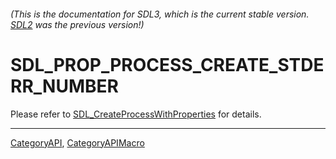 ###### (This is the documentation for SDL3, which is the current stable version. [SDL2](https://wiki.libsdl.org/SDL2/) was the previous version!)
# SDL_PROP_PROCESS_CREATE_STDERR_NUMBER

Please refer to [SDL_CreateProcessWithProperties](SDL_CreateProcessWithProperties) for details.

----
[CategoryAPI](CategoryAPI), [CategoryAPIMacro](CategoryAPIMacro)

